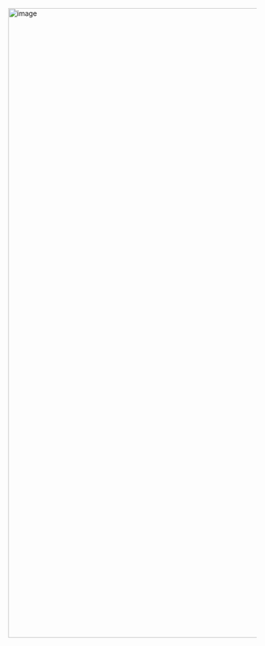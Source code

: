 <img width="1274" alt="image" src="https://github.com/krishvsoni/SimplyNotes/assets/67964054/df50915d-80bb-403e-b0e5-514301a737e3">
